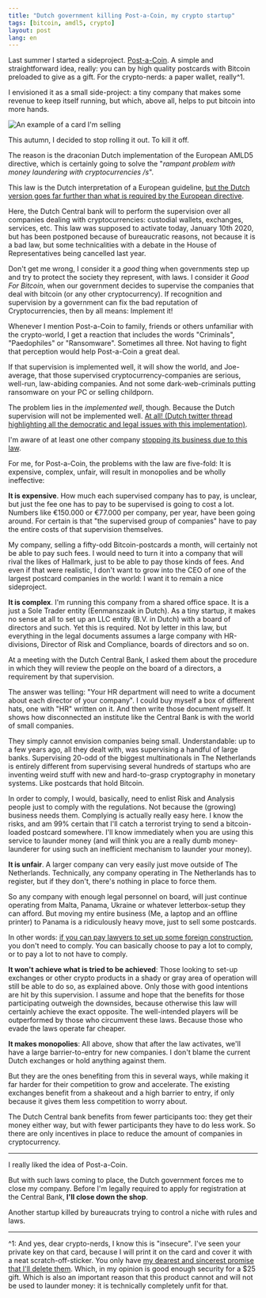 ```yaml
---
title: "Dutch government killing Post-a-Coin, my crypto startup"
tags: [bitcoin, amdl5, crypto]
layout: post
lang: en
---
```


Last summer I started a sideproject.
[Post-a-Coin](https://postacoin.com). A simple and straightforward idea,
really: you can by high quality postcards with Bitcoin preloaded to give
as a gift. For the crypto-nerds: a paper wallet, really^1.

I envisioned it as a small side-project: a tiny company that
makes some revenue to keep itself running, but which, above all, helps
to put bitcoin into more hands.

![An example of a card I'm selling](/images/inline/postacoin_example.jpg)

This autumn, I decided to stop rolling it out. To kill it off.

The reason is the draconian Dutch implementation of the European AMLD5
directive, which is certainly going to solve the "*rampant problem with
money laundering with cryptocurrencies /s*".

This law is the Dutch interpretation of a European guideline, [but the
Dutch version goes far further than what is required by the European
directive](https://www.coindesk.com/dutch-crypto-startups-brawl-with-regulators-over-scope-of-eu-money-laundering-rule).

Here, the Dutch Central bank will to perform the supervision over all companies
dealing with cryptocurrencies: custodial wallets, exchanges, services,
etc. This law was supposed to activate today, January 10th 2020, but has
been postponed because of bureaucratic reasons, not because it is a bad
law, but some technicalities with a debate in the House
of Representatives being cancelled last year.

Don't get me wrong, I consider it a *good* thing when governments step up
and try to protect the society they represent, with laws. I consider it
*Good For Bitcoin*, when our government decides to supervise the companies
that deal with bitcoin (or any other cryptocurrency). If recognition and
supervision by a government can fix the bad reputation of
Cryptocurrencies, then by all means: Implement it!

Whenever I mention Post-a-Coin to family, friends or others unfamiliar
with the crypto-world, I get a reaction that includes the words
"Criminals", "Paedophiles" or "Ransomware". Sometimes all three. Not
having to fight that perception would help Post-a-Coin a great deal.

If that supervision is implemented well, it will show the world, and
Joe-average, that those supervised cryptocurrency-companies are serious,
well-run, law-abiding companies. And not some dark-web-criminals putting
ransomware on your PC or selling childporn.

The problem lies in the *implemented well*, though. Because the Dutch
supervision will not be implemented well. [At all! (Dutch twitter thread highlighting all the democratic and legal issues with this implementation)](https://twitter.com/finhstamsterdam/status/1206344611872083969?s=19). 

I'm aware of at least one other company [stopping its business due to
this law](https://bottlepay.helpscoutdocs.com/article/40-official-announcement-on-the-shutdown-of-bottle-pay).

For me, for Post-a-Coin, the problems with the law are five-fold: It is expensive,
complex, unfair, will result in monopolies and be wholly ineffective:

**It is expensive**. How much each supervised company has to pay, is
unclear, but just the fee one has to pay to be supervised is going to
cost a lot. Numbers like €150.000 or €77.000 per company, per year, have
been going around. For certain is that "the supervised group of
companies" have to pay the entire costs of that supervision themselves.

My company, selling a fifty-odd Bitcoin-postcards a month, will
certainly not be able to pay such fees. I would need to turn it into a
company that will rival the likes of Hallmark, just to be able to pay
those kinds of fees. And even if that were realistic, I don't want to
grow into the CEO of one of the largest postcard companies in the world:
I want it to remain a nice sideproject.

**It is complex**. I'm running this company from a shared office space. It
is a just a Sole Trader entity (Eenmanszaak in Dutch). As a tiny
startup, it makes no sense at all to set up an LLC entity (B.V. in
Dutch) with a board of directors and such. Yet this is required. Not by
letter in this law, but everything in the legal documents assumes a large
company with HR-divisions, Director of Risk and Compliance, boards of
directors and so on.

At a meeting with the Dutch Central Bank, I asked them about the
procedure in which they will review the people on the board of a
directors, a requirement by that supervision.

The answer was telling: "Your HR department will need to write a
document about each director of your company". I could buy myself a box
of different hats, one with "HR" written on it. And then write those document myself.
It shows how disconnected an institute like the Central Bank is with the world of small companies.

They simply cannot envision companies being small. Understandable: up to
a few years ago, all they dealt with, was supervising a handful of
large banks. Supervising 20-odd of the biggest multinationals in The
Netherlands is entirely different from supervising several hundreds of
startups who are inventing weird stuff with new and hard-to-grasp
cryptography in monetary systems. Like postcards that hold Bitcoin.

In order to comply, I would, basically, need to enlist Risk and Analysis
people just to comply with the regulations. Not because the (growing)
business needs them. Complying is actually really easy here. I know the
risks, and am 99% certain that I'll catch a terrorist trying to send a
bitcoin-loaded postcard somewhere. I'll know immediately when you are
using this service to launder money (and will think you are a really
dumb money-launderer for using such an inefficient mechanism to launder your
money).

**It is unfair**. A larger company can very easily just move outside of The
Netherlands. Technically, any company operating in The Netherlands has
to register, but if they don't, there's nothing in place to force them.

So any company with enough legal personnel on board, will just continue
operating from Malta, Panama, Ukraine or whatever letterbox-setup they
can afford. But moving my entire business (Me, a laptop and an offline
printer) to Panama is a ridiculously heavy move, just to sell some
postcards.

In other words: [if you can pay lawyers to set up some foreign
construction](https://finance.yahoo.com/news/deribit-move-platform-panama-response-202143405.html),
you don't need to comply. You can basically choose to pay a lot to
comply, or to pay a lot to not have to comply.

**It won't achieve what is tried to be achieved**: Those looking to set-up
exchanges or other crypto products in a shady or gray area of operation
will still be able to do so, as explained above. Only those with good
intentions are hit by this supervision. I assume and hope that the
benefits for those participating outweigh the downsides, because
otherwise this law will certainly achieve the exact opposite. The
well-intended players will be outperformed by those who circumvent these
laws. Because those who evade the laws operate far cheaper.

**It makes monopolies**: All above, show that after the law activates, we'll
have a large barrier-to-entry for new companies. I don't blame the current Dutch exchanges or hold anything against them.

But they are the ones benefiting from this in several ways, while
making it far harder for their competition to grow and accelerate.  The
existing exchanges benefit from a shakeout and a high barrier to entry,
if only because it gives them less competition to worry about. 

The Dutch Central bank benefits from fewer participants too: they get their money
either way, but with fewer participants they have to do less work. So
there are only incentives in place to reduce the amount of companies in
cryptocurrency.

---

I really liked the idea of Post-a-Coin.

But with such laws coming to place, the Dutch government forces me to
close my company. Before I'm legally required to apply for registration
at the Central Bank, **I'll close down the shop**. 

Another startup killed by bureaucrats trying to control a niche with rules and laws.

---
^1: And yes, dear crypto-nerds, I know this is "insecure". I've seen
your private key on that card, because I will print it on the card and
cover it with a neat scratch-off-sticker. You only have [my dearest and
sincerest promise that I'll delete them](https://postacoin.com/pages/security). Which, in my opinion is good
enough security for a $25 gift. Which is also an important reason that
this product cannot and will not be used to launder money: it is
technically completely unfit
for that.

